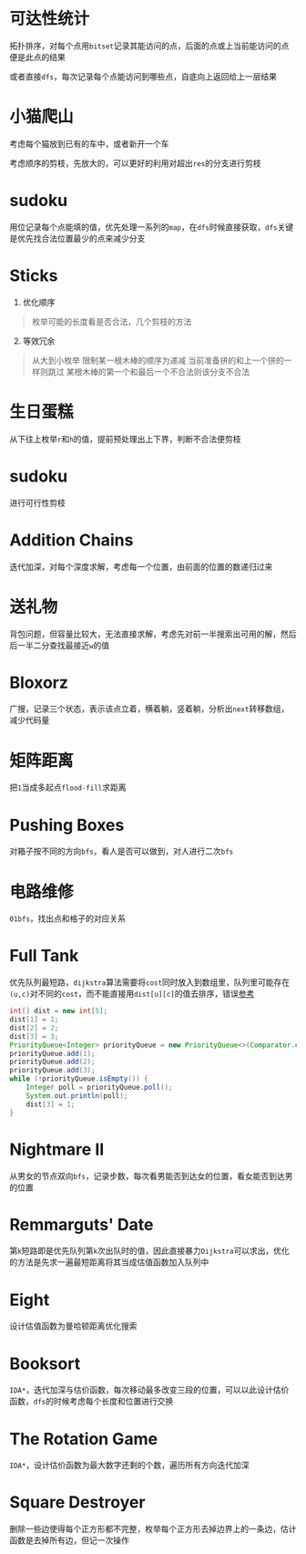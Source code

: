 # 可达性统计
拓扑排序，对每个点用`bitset`记录其能访问的点，后面的点或上当前能访问的点便是此点的结果

或者直接`dfs`，每次记录每个点能访问到哪些点，自底向上返回给上一层结果
# 小猫爬山
考虑每个猫放到已有的车中，或者新开一个车

考虑顺序的剪枝，先放大的，可以更好的利用对超出`res`的分支进行剪枝
# sudoku
用位记录每个点能填的值，优先处理一系列的`map`，在`dfs`时候直接获取，`dfs`关键是优先找合法位置最少的点来减少分支
# Sticks
1. 优化顺序
> 枚举可能的长度看是否合法，几个剪枝的方法
2. 等效冗余 
> 从大到小枚举
> 限制某一根木棒的顺序为递减
> 当前准备拼的和上一个拼的一样则跳过
> 某根木棒的第一个和最后一个不合法则该分支不合法
# 生日蛋糕
从下往上枚举`r`和`h`的值，提前预处理出上下界，判断不合法便剪枝
# sudoku
进行可行性剪枝
# Addition Chains
迭代加深，对每个深度求解，考虑每一个位置，由前面的位置的数递归过来
# 送礼物
背包问题，但容量比较大，无法直接求解，考虑先对前一半搜索出可用的解，然后后一半二分查找最接近`w`的值
# Bloxorz
广搜，记录三个状态，表示该点立着，横着躺，竖着躺，分析出`next`转移数组，减少代码量
# 矩阵距离
把`1`当成多起点`flood-fill`求距离
# Pushing Boxes
对箱子按不同的方向`bfs`，看人是否可以做到，对人进行二次`bfs`
# 电路维修
`01bfs`，找出点和格子的对应关系
# Full Tank
优先队列最短路，`dijkstra`算法需要将`cost`同时放入到数组里，队列里可能存在`(u,c)`对不同的`cost`，而不能直接用`dist[u][c]`的值去排序，错误[参考](https://www.acwing.com/problem/content/submission/178/)
``` java
int[] dist = new int[5];
dist[1] = 1;
dist[2] = 2;
dist[3] = 3;
PriorityQueue<Integer> priorityQueue = new PriorityQueue<>(Comparator.comparingInt(x -> dist[x]));
priorityQueue.add(1);
priorityQueue.add(2);
priorityQueue.add(3);
while (!priorityQueue.isEmpty()) {
    Integer poll = priorityQueue.poll();
    System.out.println(poll);
    dist[3] = 1;
}
```
# Nightmare II
从男女的节点双向`bfs`，记录步数，每次看男能否到达女的位置，看女能否到达男的位置
# Remmarguts' Date
第`k`短路即是优先队列第`k`次出队时的值，因此直接暴力`Dijkstra`可以求出，优化的方法是先求一遍最短距离将其当成估值函数加入队列中
# Eight
设计估值函数为曼哈顿距离优化搜索
# Booksort
`IDA*`，迭代加深与估价函数，每次移动最多改变三段的位置，可以以此设计估价函数，`dfs`的时候考虑每个长度和位置进行交换
# The Rotation Game
`IDA*`，设计估价函数为最大数字还剩的个数，遍历所有方向迭代加深
# Square Destroyer
删除一些边使得每个正方形都不完整，枚举每个正方形去掉边界上的一条边，估计函数是去掉所有边，但记一次操作
